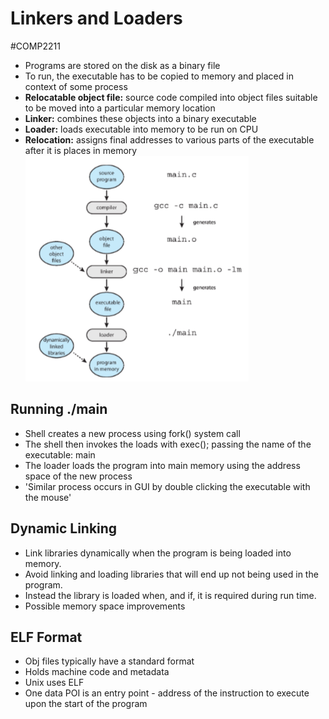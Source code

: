 # Linkers and Loaders
#COMP2211
- Programs are stored on the disk as a binary file
- To run, the executable has to be copied to memory and placed in context of some process
- **Relocatable object file:** source code compiled into object files suitable to be moved into a particular memory location
- **Linker:** combines these objects into a binary executable
- **Loader:** loads executable into memory to be run on CPU
- **Relocation:** assigns final addresses to various parts of the executable after it is places in memory
![](Images/Linker_Loader.png)
## Running ./main
- Shell creates a new process using fork() system call
- The shell then invokes the loads with exec(); passing the name of the executable: main
- The loader loads the program into main memory using the address space of the new process
- 'Similar process occurs in GUI by double clicking the executable with the mouse'
## Dynamic Linking
- Link libraries dynamically when the program is being loaded into memory. 
- Avoid linking and loading libraries that will end up not being used in the program.
- Instead the library is loaded when, and if, it is required during run time. 
- Possible memory space improvements
## ELF Format
- Obj files typically have a standard format
- Holds machine code and metadata
- Unix uses ELF
- One data POI is an entry point - address of the instruction to execute upon the start of the program
